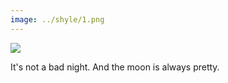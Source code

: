 ```yaml
---
image: ../shyle/1.png
---
```

<img src="{{page.image}}"> <br>

It's not a bad night. And the moon is always pretty.
